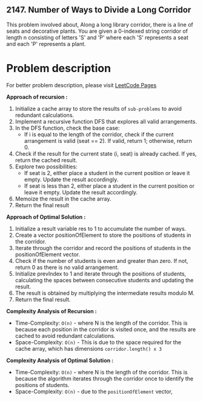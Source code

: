 ## 2147. Number of Ways to Divide a Long Corridor

This problem involved about, Along a long library corridor, there is a line of seats and decorative plants. You are given a 0-indexed string corridor of length n consisting of letters 'S' and 'P' where each 'S' represents a seat and each 'P' represents a plant.

# Problem description

For better problem description, please visit [LeetCode Pages](https://leetcode.com/problems/number-of-ways-to-divide-a-long-corridor/description/)

**Approach of recursion :**<br/>

1. Initialize a cache array to store the results of `sub-problems` to avoid redundant calculations.
2. Implement a recursive function DFS that explores all valid arrangements.
3. In the DFS function, check the base case:
    - If i is equal to the length of the corridor, check if the current arrangement is valid (seat == 2). If valid, return 1; otherwise, return 0.
4. Check if the result for the current state (i, seat) is already cached. If yes, return the cached result.
5. Explore two possibilities:
    - If seat is 2, either place a student in the current position or leave it empty. Update the result accordingly.
    - If seat is less than 2, either place a student in the current position or leave it empty. Update the result accordingly.
6. Memoize the result in the cache array.
7. Return the final result

**Approach of Optimal Solution :**<br/>

1. Initialize a result variable res to 1 to accumulate the number of ways.
2. Create a vector positionOfElement to store the positions of students in the corridor.
3. Iterate through the corridor and record the positions of students in the positionOfElement vector.
4. Check if the number of students is even and greater than zero. If not, return 0 as there is no valid arrangement.
5. Initialize prevIndex to 1 and iterate through the positions of students, calculating the spaces between consecutive students and updating the result.
6. The result is obtained by multiplying the intermediate results modulo M.
7. Return the final result.

**Complexity Analysis of Recursion :**<br/>

-   Time-Complexity: `O(n)` - where N is the length of the corridor. This is because each position in the corridor is visited once, and the results are cached to avoid redundant calculations.
-   Space-Complexity: `O(n)` - This is due to the space required for the cache array, which has dimensions `corridor.length() x 3`

**Complexity Analysis of Optimal Solution :**<br/>

-   Time-Complexity: `O(n)` - where N is the length of the corridor. This is because the algorithm iterates through the corridor once to identify the positions of students.
-   Space-Complexity: `O(n)` - due to the `positionOfElement` vector,
